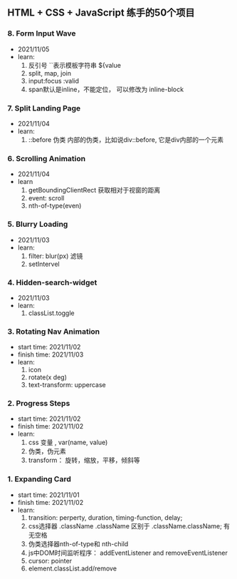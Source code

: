 ## HTML + CSS + JavaScript 练手的50个项目

### 8. Form Input Wave

* 2021/11/05
* learn:
    1. 反引号 ``表示模板字符串 ${value
    2. split, map, join
    3. input:focus :valid
    4. span默认是inline，不能定位， 可以修改为 inline-block 

### 7. Split Landing Page
* 2021/11/04
* learn:
    1. ::before 伪类 内部的伪类，比如说div::before, 它是div内部的一个元素


### 6. Scrolling Animation
* 2021/11/04
* learn
    1. getBoundingClientRect 获取相对于视窗的距离
    2. event: scroll
    3. nth-of-type(even)

### 5. Blurry Loading

* 2021/11/03
* learn: 
    1. filter: blur(px) 滤镜
    2. setIntervel

### 4. Hidden-search-widget

* 2021/11/03
* learn:
    1. classList.toggle

### 3. Rotating Nav Animation
* start time: 2021/11/02
* finish time: 2021/11/03
* learn:
    1. icon
    2. rotate(x deg)
    3. text-transform: uppercase


### 2. Progress Steps

* start time: 2021/11/02
* finish time: 2021/11/02
* learn:
    1. css 变量 , var(name, value)
    2. 伪类，伪元素
    3. transform： 旋转，缩放，平移，倾斜等


### 1. Expanding Card
* start time: 2021/11/01
* finish time: 2021/11/02
* learn: 
    1. transition: perperty, duration, timing-function, delay;
    2. css选择器 .className .className 区别于 .className.className; 有无空格
    3. 伪类选择器nth-of-type和 nth-child
    4. js中DOM时间监听程序： addEventListener and removeEventListener
    5. cursor: pointer
    6. element.classList.add/remove
